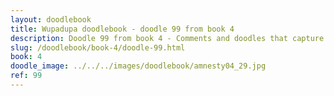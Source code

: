 ```yaml
---
layout: doodlebook
title: Wupadupa doodlebook - doodle 99 from book 4
description: Doodle 99 from book 4 - Comments and doodles that capture the essence of this event  
slug: /doodlebook/book-4/doodle-99.html
book: 4
doodle_image: ../../../images/doodlebook/amnesty04_29.jpg
ref: 99
---	  
```

																																																																							